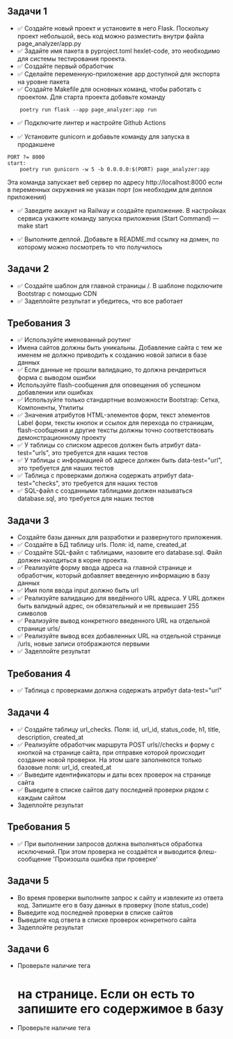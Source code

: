 ## Задачи 1
* ✅ Создайте новый проект и установите в него Flask. Поскольку проект небольшой, весь код можно разместить внутри файла page_analyzer/app.py
* ✅ Задайте имя пакета в pyproject.toml hexlet-code, это необходимо для системы тестирования проекта.
* ✅ Создайте первый обработчик
* ✅ Сделайте переменную-приложение app доступной для экспорта на уровне пакета
* ✅ Создайте Makefile для основных команд, чтобы работать с проектом. Для старта проекта добавьте команду

```dev:
	poetry run flask --app page_analyzer:app run
```

* ✅ Подключите линтер и настройте Github Actions

* ✅ Установите gunicorn и добавьте команду для запуска в продакшене

```
PORT ?= 8000
start:
	poetry run gunicorn -w 5 -b 0.0.0.0:$(PORT) page_analyzer:app
```

Эта команда запускает веб сервер по адресу http://localhost:8000 если в переменных окружения не указан порт (он необходим для деплоя приложения)

* ✅ Заведите аккаунт на Railway и создайте приложение. В настройках сервиса укажите команду запуска приложения (Start Command) — make start

* ✅ Выполните деплой. Добавьте в README.md ссылку на домен, по которому можно посмотреть то что получилось

## Задачи 2
* ✅ Cоздайте шаблон для главной страницы /. В шаблоне подключите Bootstrap с помощью CDN
* ✅ Задеплойте результат и убедитесь, что все работает

## Требования 3
* ✅ Используйте именованный роутинг
* Имена сайтов должны быть уникальны. Добавление сайта с тем же именем не должно приводить к созданию новой записи в базе данных
* ✅ Если данные не прошли валидацию, то должна рендериться форма с выводом ошибки
* Используйте flash-сообщения для оповещения об успешном добавлении или ошибках
* ✅ Используйте только стандартные возможности Bootstrap: Сетка, Компоненты, Утилиты
* ✅ Значения атрибутов HTML-элементов форм, текст элементов Label форм, тексты кнопок и ссылок для перехода по страницам, flash-сообщения и другие тексты должны точно соответствовать демонстрационному проекту
* ✅ У таблицы со списком адресов должен быть атрибут data-test="urls", это требуется для наших тестов
* ✅ У таблицы с информацией об адресе должен быть data-test="url", это требуется для наших тестов
* ✅ Таблица с проверками должна содержать атрибут data-test="checks", это требуется для наших тестов
* ✅ SQL-файл с созданными таблицами должен называться database.sql, это требуется для наших тестов

## Задачи 3
* Создайте базы данных для разработки и развернутого приложения.
* ✅ Создайте в БД таблицу urls. Поля: id, name, created_at
* ✅ Создайте SQL-файл с таблицами, назовите его database.sql. Файл должен находиться в корне проекта.
* ✅ Реализуйте форму ввода адреса на главной странице и обработчик, который добавляет введенную информацию в базу данных
* ✅ Имя поля ввода input должно быть url
* ✅ Реализуйте валидацию для введённого URL адреса. У URL должен быть валидный адрес, он обязательный и не превышает 255 символов
* ✅ Реализуйте вывод конкретного введенного URL на отдельной странице urls/<id>
* ✅ Реализуйте вывод всех добавленных URL на отдельной странице /urls, новые записи отображаются первыми
* ✅ Задеплойте результат

## Требования 4
* ✅ Таблица с проверками должна содержать атрибут data-test="url"

## Задачи 4
* ✅ Создайте таблицу url_checks. Поля: id, url_id, status_code, h1, title, description, created_at
* ✅ Реализуйте обработчик маршрута POST urls/<id>/checks и форму с кнопкой на странице сайта, при отправке которой происходит создание новой проверки. На этом шаге заполняются только базовые поля: url_id, created_at
* ✅ Выведите идентификаторы и даты всех проверок на странице сайта
* ✅ Выведите в списке сайтов дату последней проверки рядом с каждым сайтом
* Задеплойте результат

## Требования 5
* ✅ При выполнении запросов должна выполняться обработка исключений. При этом проверка не создаётся и выводится флеш-сообщение 'Произошла ошибка при проверке'

## Задачи 5
* Во время проверки выполните запрос к сайту и извлеките из ответа код. Запишите его в базу данных в проверку (поле status_code)
* Выведите код последней проверки в списке сайтов
* Выведите код ответа в списке проверок конкретного сайта
* Задеплойте результат

## Задачи 6
* Проверьте наличие тега <h1> на странице. Если он есть то запишите его содержимое в базу
* Проверьте наличие тега <title> на странице. Если он есть то запишите его содержимое в базу
* Проверьте наличие тега <meta name="description" content="..."> на странице. Если он есть то запишите содержимое аттрибута content в базу
* Выведите эту информацию в списке проверок конкретного сайта
* Задеплойте результат
